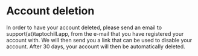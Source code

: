 # Account deletion

In order to have your account deleted, please send an email to support(at)taptochill.app, from the e-mail that you have registered your account with. We will then send you a link that can be used to disable your account. After 30 days, your account will then be automatically deleted.
